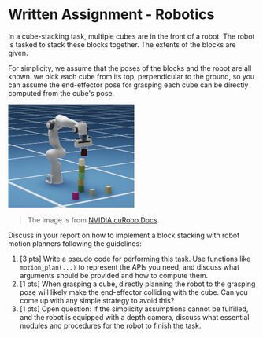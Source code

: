 # Written Assignment - Robotics

In a cube-stacking task, multiple cubes are in the front of a robot. The robot is tasked to stack these blocks together. The extents of the blocks are given.

For simplicity, we assume that the poses of the blocks and the robot are all known. we pick each cube from its top, perpendicular to the ground, so you can assume the end-effector pose for grasping each cube can be directly computed from the cube's pose.

<img src="assets/stack_cubes.png" alt="stack_cubes" style="zoom:25%;" />

> The image is from [NVIDIA cuRobo Docs](https://curobo.org/advanced_examples/2_block_stacking_example.html).

Discuss in your report on how to implement a block stacking with robot motion planners following the guidelines:

1. [3 pts] Write a pseudo code for performing this task. Use functions like `motion_plan(...)` to represent the APIs you need, and discuss what arguments should be provided and how to compute them.
2. [1 pts] When grasping a cube, directly planning the robot to the grasping pose will likely make the end-effector colliding with the cube. Can you come up with any simple strategy to avoid this?
3. [1 pts] Open question: If the simplicity assumptions cannot be fulfilled, and the robot is equipped with a depth camera, discuss what essential modules and procedures for the robot to finish the task.
